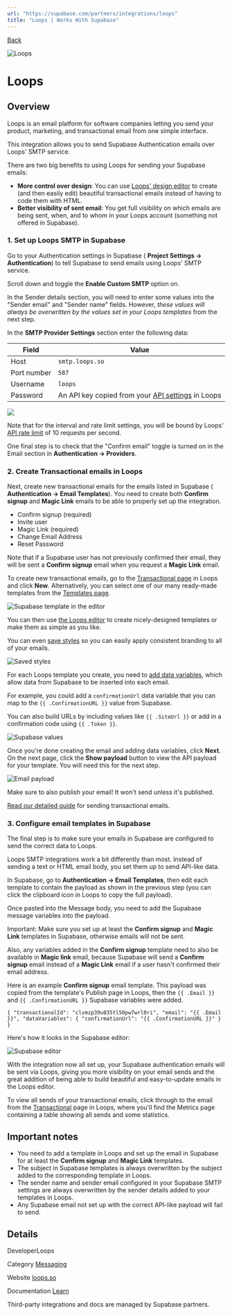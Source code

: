 ```yaml
---
url: "https://supabase.com/partners/integrations/loops"
title: "Loops | Works With Supabase"
---
```


[Back](https://supabase.com/partners/integrations)

![Loops](https://supabase.com/_next/image?url=https%3A%2F%2Fobuldanrptloktxcffvn.supabase.co%2Fstorage%2Fv1%2Fobject%2Fpublic%2Fimages%2Fintegrations%2Floops%2Flogo.png%3Ft%3D2024-11-18T09%253A19%253A41.390Z&w=128&q=75&dpl=dpl_7FY8EmFQ6G3YqautJ4Fvh1viLnvu)

# Loops

## Overview

Loops is an email platform for software companies letting you send your product, marketing, and transactional email from one simple interface.

This integration allows you to send Supabase Authentication emails over Loops' SMTP service.

There are two big benefits to using Loops for sending your Supabase emails:

- **More control over design**: You can use [Loops' design editor](https://loops.so/docs/creating-emails/editor) to create (and then easily edit) beautiful transactional emails instead of having to code them with HTML.
- **Better visibility of sent email**: You get full visibility on which emails are being sent, when, and to whom in your Loops account (something not offered in Supabase).

### 1\. Set up Loops SMTP in Supabase

Go to your Authentication settings in Supabase ( **Project Settings -> Authentication**) to tell Supabase to send emails using Loops' SMTP service.

Scroll down and toggle the **Enable Custom SMTP** option on.

In the Sender details section, you will need to enter some values into the "Sender email" and "Sender name" fields. However, _these values will always be overwritten by the values set in your Loops templates_ from the next step.

In the **SMTP Provider Settings** section enter the following data:

| Field | Value |
| --- | --- |
| Host | `smtp.loops.so` |
| Port number | `587` |
| Username | `loops` |
| Password | An API key copied from your [API settings](https://app.loops.so/settings?page=api) in Loops |

![](https://obuldanrptloktxcffvn.supabase.co/storage/v1/object/public/images/integrations/loops/supabase-smtp-settings.png)

Note that for the interval and rate limit settings, you will be bound by Loops' [API rate limit](https://loops.so/docs/api-reference/intro#rate-limiting) of 10 requests per second.

One final step is to check that the "Confirm email" toggle is turned on in the Email section in **Authentication -> Providers**.

### 2\. Create Transactional emails in Loops

Next, create new transactional emails for the emails listed in Supabase ( **Authentication -> Email Templates**). You need to create both **Confirm signup** and **Magic Link** emails to be able to properly set up the integration.

- Confirm signup (required)
- Invite user
- Magic Link (required)
- Change Email Address
- Reset Password

Note that if a Supabase user has not previously confirmed their email, they will be sent a **Confirm signup** email when you request a **Magic Link** email.

To create new transactional emails, go to the [Transactional page](https://app.loops.so/transactional) in Loops and click **New**. Alternatively, you can select one of our many ready-made templates from the [Templates page](https://app.loops.so/templates).

![Supabase template in the editor](https://obuldanrptloktxcffvn.supabase.co/storage/v1/object/public/images/integrations/loops/supabase-template.png)

You can then use [the Loops editor](https://loops.so/docs/creating-emails/editor) to create nicely-designed templates or make them as simple as you like.

You can even [save styles](https://loops.so/docs/creating-emails/styles#saved-styles) so you can easily apply consistent branding to all of your emails.

![Saved styles](https://obuldanrptloktxcffvn.supabase.co/storage/v1/object/public/images/integrations/loops/supabase-editor.png)

For each Loops template you create, you need to [add data variables](https://loops.so/docs/creating-emails/personalizing-emails#add-dynamic-content-to-emails), which allow data from Supabase to be inserted into each email.

For example, you could add a `confirmationUrl` data variable that you can map to the `{{ .ConfirmationURL }}` value from Supabase.

You can also build URLs by including values like `{{ .SiteUrl }}` or add in a confirmation code using `{{ .Token }}`.

![Supabase values](https://obuldanrptloktxcffvn.supabase.co/storage/v1/object/public/images/integrations/loops/supabase-values.png)

Once you're done creating the email and adding data variables, click **Next**. On the next page, click the **Show payload** button to view the API payload for your template. You will need this for the next step.

![Email payload](https://obuldanrptloktxcffvn.supabase.co/storage/v1/object/public/images/integrations/loops/supabase-payload.png)

Make sure to also publish your email! It won't send unless it's published.

[Read our detailed guide](https://loops.so/docs/transactional/guide) for sending transactional emails.

### 3\. Configure email templates in Supabase

The final step is to make sure your emails in Supabase are configured to send the correct data to Loops.

Loops SMTP integrations work a bit differently than most. Instead of sending a text or HTML email body, you set them up to send API-like data.

In Supabase, go to **Authentication -> Email Templates**, then edit each template to contain the payload as shown in the previous step (you can click the clipboard icon in Loops to copy the full payload).

Once pasted into the Message body, you need to add the Supabase message variables into the payload.

Important: Make sure you set up at least the **Confirm signup** and **Magic Link** templates in Supabase, otherwise emails will not be sent.

Also, any variables added in the **Confirm signup** template need to also be available in **Magic link** email, because Supabase will send a **Confirm signup** email instead of a **Magic Link** email if a user hasn't confirmed their email address.

Here is an example **Confirm signup** email template. This payload was copied from the template's Publish page in Loops, then the `{{ .Email }}` and `{{ .ConfirmationURL }}` Supabase variables were added.

`
{
"transactionalId": "clvmzp39u035tl50pw7wrl0ri",
"email": "{{ .Email }}",
"dataVariables": {
    "confirmationUrl": "{{ .ConfirmationURL }}"
}
}
`

Here's how it looks in the Supabase editor:

![Supabase editor](https://obuldanrptloktxcffvn.supabase.co/storage/v1/object/public/images/integrations/loops/supabase-email.png)

With the integration now all set up, your Supabase authentication emails will be sent via Loops, giving you more visibility on your email sends and the great addition of being able to build beautiful and easy-to-update emails in the Loops editor.

To view all sends of your transactional emails, click through to the email from the [Transactional](https://app.loops.so/transactional) page in Loops, where you'll find the Metrics page containing a table showing all sends and some statistics.

## Important notes

- You need to add a template in Loops and set up the email in Supabase for at least the **Confirm signup** and **Magic Link** templates.
- The subject in Supabase templates is always overwritten by the subject added to the corresponding template in Loops.
- The sender name and sender email configured in your Supabase SMTP settings are always overwritten by the sender details added to your templates in Loops.
- Any Supabase email not set up with the correct API-like payload will fail to send.

## Details

DeveloperLoops

Category [Messaging](https://supabase.com/partners/integrations#messaging)

Website [loops.so](https://loops.so/)

Documentation [Learn](https://loops.so/docs/integrations/supabase)

Third-party integrations and docs are managed by Supabase partners.